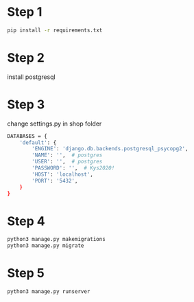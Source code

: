 # Step 1

```bash
pip install -r requirements.txt
```

# Step 2

 install postgresql
  

# Step 3

change settings.py in shop folder

```bash
DATABASES = {
    'default': {
        'ENGINE': 'django.db.backends.postgresql_psycopg2',
        'NAME': '',  # postgres
        'USER': '',  # postgres
        'PASSWORD': '',  # Kys2020!
        'HOST': 'localhost',
        'PORT': '5432',
    }
}
```
 
 
# Step 4

```bash
python3 manage.py makemigrations
python3 manage.py migrate
```
 
  
# Step 5

```bash
python3 manage.py runserver
```
 

 

